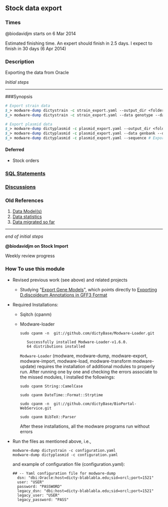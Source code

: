 ## Stock data export

### Times
@biodavidjm starts on 6 Mar 2014

Estimated finishing time. An expert should finish in 2.5 days. I expect to finish in 30 days (6 Apr 2014)

### Description
Exporting the data from Oracle


_Initial steps_ 
***
###Synopsis

```perl
# Export strain data
$_> modware-dump dictystrain -c strain_export.yaml --output_dir <folder-to-export-data> # This will dump all data
$_> modware-dump dictystrain -c strain_export.yaml --data genotype --data inventory --data genes --data publications # Specific exports

# Export plasmid data
$_> modware-dump dictyplasmid -c plasmid_export.yaml --output_dir <folder-to-export-data> # This will dump all data
$_> modware-dump dictyplasmid -c plasmid_export.yaml --data genbank --data genes # Specific exports
$_> modware-dump dictyplasmid -c plasmid_export.yaml --sequence # Export plasmid sequences in FastA/GenBank
```

#### Deferred

* Stock orders

### [SQL Statements](https://github.com/dictyBase/Migration-Docs/blob/master/stock-data-migration/export.md)
### [Discussions](https://github.com/dictyBase/Migration-Docs/blob/master/stock-data-migration/discussions.md#stock-data-export-discussions)
### Old References

1. [Data Model(s)](https://github.com/dictyBase/Stock-Data-Migration/blob/develop/data/models/stock_inventory.md)
2. [Data statistics](https://github.com/dictyBase/Stock-Data-Migration/blob/develop/data/stats.md)
3. [Data migrated so far](https://github.com/dictyBase/Stock-Data-Migration/issues/3)

***
_end of initial steps_

**@biodavidjm on Stock Import**

Weekly review progress

### How To use this module

* Revised previous work (see above) and related projects
  * Studying "[Export Gene Models](https://github.com/dictyBase/Migration-Docs/blob/master/Gene-models-export.md)", which points directly to [Exporting D.discoideum Annotations in GFF3 Format](http://dictybase.github.io/blog/2013/03/06/exporting-discoideum-annotations/) 
* Required Installations:
  *  Sqitch (cpanm)
  *  Modware-loader
  
     ``sudo cpanm -n  git://github.com/dictyBase/Modware-Loader.git``
     
     		Successfully installed Modware-Loader-v1.6.0.
     		64 distributions installed
     		
     ``Modware-Loader`` (modware, modware-dump, modware-export, modware-import, modware-load, modware-transform  modware-update) requires the installation of additional modules to properly run. After running one by one and checking the errors associate to the missed modules, I installed the followings:
     
     ``sudo cpanm String::CamelCase``
     
     ``sudo cpanm DateTime::Format::Strptime``
     
     ``sudo cpanm -n  git://github.com/dictyBase/BioPortal-WebService.git``
     
     ``sudo cpanm BibTeX::Parser``
     
     After these installations, all the modware programs run without errors
 
* Run the files as mentioned above, i.e.,

	```
	modware-dump dictystrain -c configuration.yaml
	modware-dump dictyplasmid -c configuration.yaml
	```
	and example of configuration file (configuration.yaml):
	
	```
	## -- Yaml configuration file for modware-dump
	  dsn: "dbi:Oracle:host=dicty-blablabla.edu;sid=orcl;port=1521"
	  user: "USER"
	  password: "PASSWORD"
	  legacy_dsn: "dbi:host=dicty-blablabla.edu;sid=orcl;port=1521"
	  legacy_user: "USER"
	  legacy_password: "PASS"
	```
	
